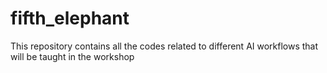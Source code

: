 # fifth_elephant
This repository contains all the codes related to different AI workflows that will be taught in the workshop
